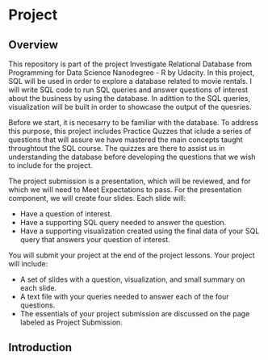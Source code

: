 # Project

## Overview

This repository is part of the project Investigate Relational Database from Programming for Data Science Nanodegree - R by Udacity. In this project, SQL will be used in order to explore a database related to movie rentals. I will write SQL code to run SQL queries and answer questions of interest about the business by using the database. In adittion to the SQL queries, visualization will be built in order to showcase the output of the quesries. 

Before we start, it is necesarry to be familiar with the database. To address this purpose, this project includes Practice Quzzes that iclude a series of questions that will assure we have mastered the main concepts taught throughtout the SQL course. The quizzes are there to assist us in understanding the database before developing the questions that we wish to include for the project.

The project submission is a presentation, which will be reviewed, and for which we will need to Meet Expectations to pass. For the presentation component, we will create four slides. Each slide will:

- Have a question of interest.
- Have a supporting SQL query needed to answer the question.
- Have a supporting visualization created using the final data of your SQL query that answers your question of interest.


You will submit your project at the end of the project lessons. Your project will include:

- A set of slides with a question, visualization, and small summary on each slide.
- A text file with your queries needed to answer each of the four questions.
- The essentials of your project submission are discussed on the page labeled as Project Submission.

## Introduction